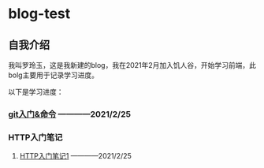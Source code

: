 # blog-test
## 自我介绍
我叫罗玲玉，这是我新建的blog，我在2021年2月加入饥人谷，开始学习前端，此bolg主要用于记录学习进度。

以下是学习进度：
### [git入门&命令](https://github.com/buranxiangsi/blog-test/blob/main/git.md)  ————2021/2/25

### HTTP入门笔记
1. [HTTP入门笔记1](https://github.com/buranxiangsi/blog-test/blob/main/HTTP%E5%85%A5%E9%97%A8%E7%AC%94%E8%AE%B01.md) ————2021/2/25
